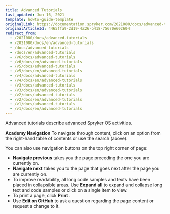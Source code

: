 ```yaml
---
title: Advanced Tutorials
last_updated: Jun 16, 2021
template: howto-guide-template
originalLink: https://documentation.spryker.com/2021080/docs/advanced-tutorials
originalArticleId: 4465ffa9-2d19-4a26-b418-75670e602604
redirect_from:
  - /2021080/docs/advanced-tutorials
  - /2021080/docs/en/advanced-tutorials
  - /docs/advanced-tutorials
  - /docs/en/advanced-tutorials
  - /v6/docs/advanced-tutorials
  - /v6/docs/en/advanced-tutorials
  - /v5/docs/advanced-tutorials
  - /v5/docs/en/advanced-tutorials
  - /v4/docs/advanced-tutorials
  - /v4/docs/en/advanced-tutorials
  - /v3/docs/advanced-tutorials
  - /v3/docs/en/advanced-tutorials
  - /v2/docs/advanced-tutorials
  - /v2/docs/en/advanced-tutorials
  - /v1/docs/advanced-tutorials
  - /v1/docs/en/advanced-tutorials
---
```


Advanced tutorials describe advanced Spryker OS activities.

**Academy Navigation**
To navigate through content, click on an option from the right-hand table of contents or use the search (above).

You can also use navigation buttons on the top right corner of page:

* **Navigate previous** takes you the page preceding the one you are currently on.
* **Navigate next**  takes you to the page that goes next after the page you are currently on.
*  To improve readability, all long code samples and texts have been placed in collapsible areas. Use **Expand all**  to expand and collapse long text and code samples or click on a single item to view.
*  To print a page, click **Print** .
*  Use **Edit on GitHub**  to ask a question regarding the page content or request a change to it.
